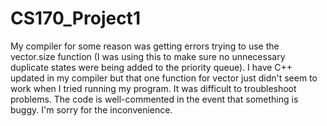 # CS170_Project1


My compiler for some reason was getting errors trying to use the vector.size function (I was using this to make sure no unnecessary duplicate states were being added to the priority queue). I have C++ updated in my compiler but that one function for vector just didn't seem to work when I tried running my program. It was difficult to troubleshoot problems. The code is well-commented in the event that something is buggy. I'm sorry for the inconvenience.

